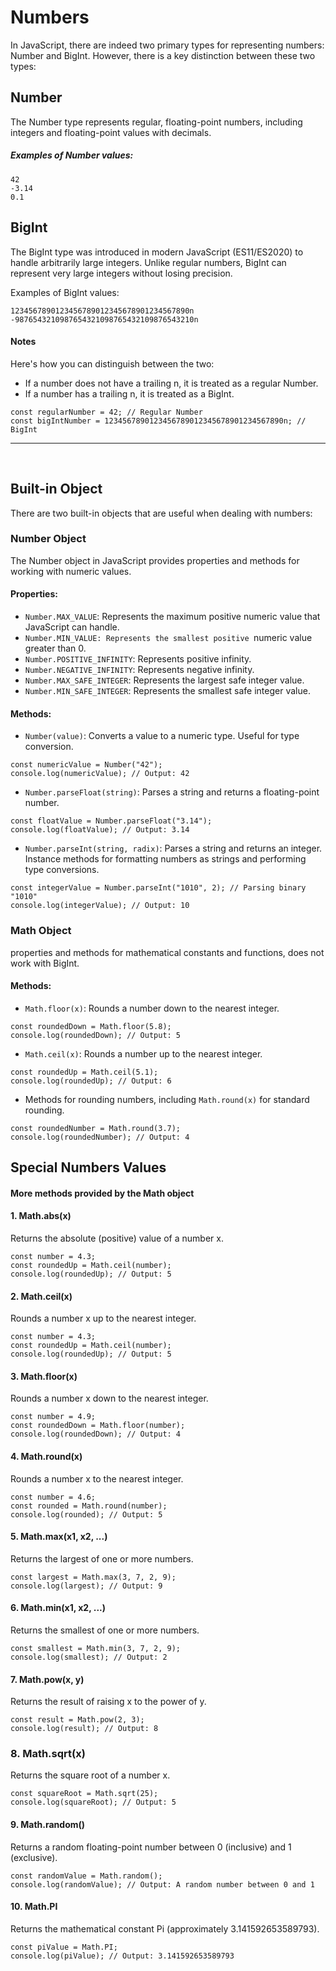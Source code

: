 # Numbers
In JavaScript, there are indeed two primary types for representing numbers: Number and BigInt. However, there is a key distinction between these two types:

## Number
The Number type represents regular, floating-point numbers, including integers and floating-point values with decimals. 
##### Examples of Number values:

```
42
-3.14
0.1
```
## BigInt
The BigInt type was introduced in modern JavaScript (ES11/ES2020) to handle arbitrarily large integers. Unlike regular numbers, BigInt can represent very large integers without losing precision.

Examples of BigInt values:

```
1234567890123456789012345678901234567890n
-9876543210987654321098765432109876543210n
```

#### Notes
Here's how you can distinguish between the two:

- If a number does not have a trailing n, it is treated as a regular Number.
- If a number has a trailing n, it is treated as a BigInt.
```
const regularNumber = 42; // Regular Number
const bigIntNumber = 1234567890123456789012345678901234567890n; // BigInt
```
<hr>
<br>





## Built-in Object
There are two built-in objects that are useful when dealing with numbers:
### Number Object
The Number object in JavaScript provides properties and methods for working with numeric values.

#### Properties:
- `Number.MAX_VALUE`: Represents the maximum positive numeric value that JavaScript can handle.
- `Number.MIN_VALUE: Represents the smallest positive `numeric value greater than 0.
- `Number.POSITIVE_INFINITY`: Represents positive infinity.
- `Number.NEGATIVE_INFINITY`: Represents negative infinity.
- `Number.MAX_SAFE_INTEGER`: Represents the largest safe integer value.
- `Number.MIN_SAFE_INTEGER`: Represents the smallest safe integer value.
#### Methods:
- `Number(value)`: Converts a value to a numeric type. Useful for type conversion.
```
const numericValue = Number("42");
console.log(numericValue); // Output: 42
```
- `Number.parseFloat(string)`: Parses a string and returns a floating-point number.
```
const floatValue = Number.parseFloat("3.14");
console.log(floatValue); // Output: 3.14
```
- `Number.parseInt(string, radix)`: Parses a string and returns an integer.
Instance methods for formatting numbers as strings and performing type conversions.
```
const integerValue = Number.parseInt("1010", 2); // Parsing binary "1010"
console.log(integerValue); // Output: 10
```

### Math Object
properties and methods for mathematical constants and functions, does not work with BigInt.
#### Methods:
- `Math.floor(x)`: Rounds a number down to the nearest integer.
```
const roundedDown = Math.floor(5.8);
console.log(roundedDown); // Output: 5
```
- `Math.ceil(x)`: Rounds a number up to the nearest integer.
```
const roundedUp = Math.ceil(5.1);
console.log(roundedUp); // Output: 6
```
- Methods for rounding numbers, including `Math.round(x)` for standard rounding.
```
const roundedNumber = Math.round(3.7);
console.log(roundedNumber); // Output: 4
```


## Special Numbers Values



#### More methods provided by the Math object

#### 1. Math.abs(x)
Returns the absolute (positive) value of a number x.
```
const number = 4.3;
const roundedUp = Math.ceil(number);
console.log(roundedUp); // Output: 5
```

#### 2. Math.ceil(x)
Rounds a number x up to the nearest integer.
```
const number = 4.3;
const roundedUp = Math.ceil(number);
console.log(roundedUp); // Output: 5
```

#### 3. Math.floor(x)
Rounds a number x down to the nearest integer.
```
const number = 4.9;
const roundedDown = Math.floor(number);
console.log(roundedDown); // Output: 4
```

#### 4. Math.round(x)
Rounds a number x to the nearest integer.
```
const number = 4.6;
const rounded = Math.round(number);
console.log(rounded); // Output: 5
```
#### 5. Math.max(x1, x2, ...)
Returns the largest of one or more numbers.
```
const largest = Math.max(3, 7, 2, 9);
console.log(largest); // Output: 9
```
#### 6. Math.min(x1, x2, ...)
Returns the smallest of one or more numbers.
```
const smallest = Math.min(3, 7, 2, 9);
console.log(smallest); // Output: 2
```

#### 7. Math.pow(x, y)
Returns the result of raising x to the power of y.
```
const result = Math.pow(2, 3);
console.log(result); // Output: 8
```

### 8. Math.sqrt(x)
Returns the square root of a number x.
```
const squareRoot = Math.sqrt(25);
console.log(squareRoot); // Output: 5
```

#### 9. Math.random()
Returns a random floating-point number between 0 (inclusive) and 1 (exclusive).
```
const randomValue = Math.random();
console.log(randomValue); // Output: A random number between 0 and 1
```

#### 10. Math.PI
Returns the mathematical constant Pi (approximately 3.141592653589793).
```
const piValue = Math.PI;
console.log(piValue); // Output: 3.141592653589793
```